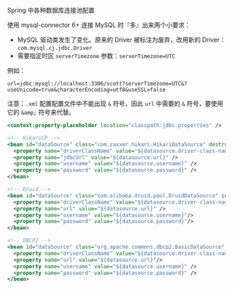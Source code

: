 <span class="title">Spring 中各种数据库连接池配置</span>

使用 mysql-connector 6+ 连接 MySQL 时『多』出来两个小要求：

- MySQL 驱动类发生了变化。原来的 Driver 被标注为废弃，改用新的 Driver：`com.mysql.cj.jdbc.Driver`
- 需要指定时区 `serverTimezone` 参数：`serverTimezone=UTC` 

例如：

```
url=jdbc:mysql://localhost:3306/scott?serverTimezone=UTC&?useUnicode=true&characterEncoding=utf8&useSSL=false
```

注意：`.xml` 配置配置文件中不能出现 `&` 符号，因此 `url` 中需要的 `&` 符号，要使用它的 `&amp;` 符号来代替。

```xml
<context:property-placeholder location="classpath:jdbc.properties" />

<!-- HikariCP -->
<bean id="dataSource" class="com.zaxxer.hikari.HikariDataSource" destroy-method="close">
  <property name="driverClassName" value="${datasource.driver-class-name}" />
  <property name="jdbcUrl" value="${datasource.url}" />
  <property name="username" value="${datasource.username}" />
  <property name="password" value="${datasource.password}" />
</bean>

<!-- Druid -->
<bean id="dataSource" class="com.alibaba.druid.pool.DruidDataSource" init-method="init" destroy-method="close">
  <property name="driverClassName" value="${datasource.driver-class-name}"/>
  <property name="url" value="${datasource.url}" />
  <property name="username" value="${datasource.username}"/>
  <property name="password" value="${datasource.password}"/>
</bean>

<!-- DBCP2 -->
<bean id="dataSource" class="org.apache.commons.dbcp2.BasicDataSource" destroy-method="close">
  <property name="driverClassName" value="${datasource.driver-class-name}" />
  <property name="url" value="${datasource.url}"/>
  <property name="username" value="${datasource.username}" />
  <property name="password" value="${datasource.password}" />
</bean>
```

